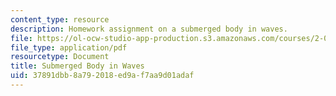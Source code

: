 ```yaml
---
content_type: resource
description: Homework assignment on a submerged body in waves.
file: https://ol-ocw-studio-app-production.s3.amazonaws.com/courses/2-017j-design-of-electromechanical-robotic-systems-fall-2009/37891dbb8a792018ed9af7aa9d01adaf_MIT2_017JF09_p42.pdf
file_type: application/pdf
resourcetype: Document
title: Submerged Body in Waves
uid: 37891dbb-8a79-2018-ed9a-f7aa9d01adaf
---
```

